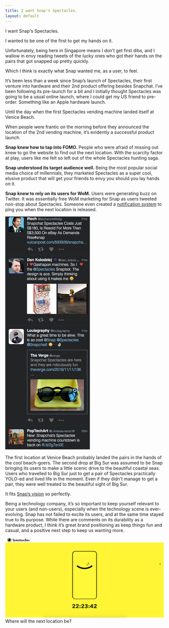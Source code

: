 ```yaml
---
title: I want Snap's Spectacles.
layout: default
---
```


I want Snap's Spectacles. 

I wanted to be one of the first to get my hands on it.

Unfortunately, being here in Singapore means I don’t get first dibs, and I wallow in envy reading tweets of the lucky ones who got their hands on the pairs that got snapped up pretty quickly.

Which I think is exactly what Snap wanted me, as a user, to feel.

It’s been less than a week since Snap’s launch of Spectacles, their first venture into hardware and their 2nd product offering besides Snapchat. I’ve been following its pre-launch for a bit and I initially thought Spectacles was going to be a usual online launch, where I could get my US friend to pre-order. Something like an Apple hardware launch.

Until the day when the first Spectacles vending machine landed itself at Venice Beach.

When people were frantic on the morning before they announced the location of the 2nd vending machine, it’s evidently a successful product launch.

<b>Snap knew how to tap into FOMO.</b>
People who were afraid of missing out knew to go the website to find out the next location. With the scarcity factor at play, users like me felt so left out of the whole Spectacles hunting saga.

<b>Snap understood its target audience well.</b>
Being the most popular social media choice of millennials, they marketed Spectacles as a super cool, elusive product that will get your friends to envy you should you lay hands on it.

<b>Snap knew to rely on its users for WoM.</b>
Users were generating buzz on Twitter. It was essentially free WoM marketing for Snap as users tweeted non-stop about Spectacles.
Someone even created a <a href="https://www.producthunt.com/posts/snapbot-spotter">notification system</a> to ping you when the next location is released.

![Snapchat](/assets/snapchat2.png)


The first location at Venice Beach probably landed the pairs in the hands of the cool beach-goers.
The second drop at Big Sur was assumed to be Snap bringing its users to make a little scenic drive to the beautiful coastal seas. Users who travelled to Big Sur just to get a pair of Spectacles practically YOLO-ed and lived life in the moment. Even if they didn’t manage to get a pair, they were well treated to the beautiful sight of Big Sur.

It fits <a href="http://www.businessinsider.sg/snapchat-company-mission-ipo-2016-10/#pWJ8kTMVmqjlBzdd.97">Snap’s vision</a> so perfectly.

Being a technology company, it’s so important to keep yourself relevant to your users (and non-users), especially when the technology scene is ever-evolving. Snap has not failed to excite its users,  and at the same time stayed true to its purpose. While there are comments on its durability as a hardware product, I think it’s great brand positioning as keep things fun and casual, and a positive next step to keep us wanting more.


![Snapchat](/assets/snapchatlandingpage.png)
Where will the next location be?